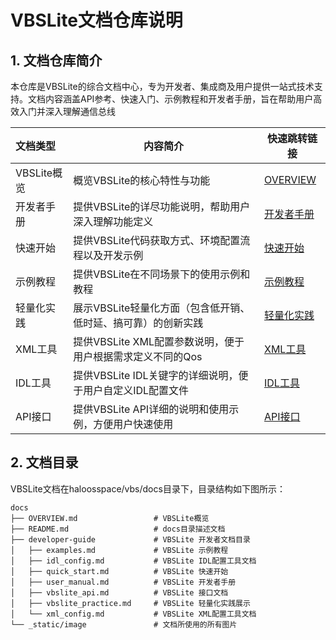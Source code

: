 # VBSLite文档仓库说明

## 1. 文档仓库简介

本仓库是VBSLite的综合文档中心，专为开发者、集成商及用户提供一站式技术支持。文档内容涵盖API参考、快速入门、示例教程和开发者手册，旨在帮助用户高效入门并深入理解通信总线

| **文档类型** | **内容简介**                                           | **快速跳转链接**                           |
| :----------------- | ------------------------------------------------------------ | ------------------------------------------------ |
| VBSLite概览        | 概览VBSLite的核心特性与功能                                  | [OVERVIEW](./OVERVIEW.md)                           |
| 开发者手册         | 提供VBSLite的详尽功能说明，帮助用户深入理解功能定义          | [开发者手册](./developer-guide/user_manual.md)      |
| 快速开始           | 提供VBSLite代码获取方式、环境配置流程以及开发示例            | [快速开始](./developer-guide/quick_start.md)        |
| 示例教程           | 提供VBSLite在不同场景下的使用示例和教程                      | [示例教程](./developer-guide/examples.md)           |
| 轻量化实践         | 展示VBSLite轻量化方面（包含低开销、低时延、搞可靠）的创新实践 | [轻量化实践](./developer-guide/vbslite_practice.md) |
| XML工具            | 提供VBSLite XML配置参数说明，便于用户根据需求定义不同的Qos   | [XML工具](./developer-guide/xml_config.md)          |
| IDL工具            | 提供VBSLite IDL关键字的详细说明，便于用户自定义IDL配置文件   | [IDL工具](./developer-guide/idl_config.md)          |
| API接口            | 提供VBSLite API详细的说明和使用示例，方便用户快速使用        | [API接口](./developer-guide/vbslite_api.md)         |

## 2. 文档目录

VBSLite文档在haloosspace/vbs/docs目录下，目录结构如下图所示：

```shell
docs
├── OVERVIEW.md                 # VBSLite概览
├── README.md                   # docs目录描述文档
├── developer-guide             # VBSLite 开发者文档目录
│   ├── examples.md             # VBSLite 示例教程
│   ├── idl_config.md           # VBSLite IDL配置工具文档
│   ├── quick_start.md          # VBSLite 快速开始
│   ├── user_manual.md          # VBSLite 开发者手册
│   ├── vbslite_api.md          # VBSLite 接口文档
│   ├── vbslite_practice.md     # VBSLite 轻量化实践展示
│   └── xml_config.md           # VBSLite XML配置工具文档
└── _static/image               # 文档所使用的所有图片
```
